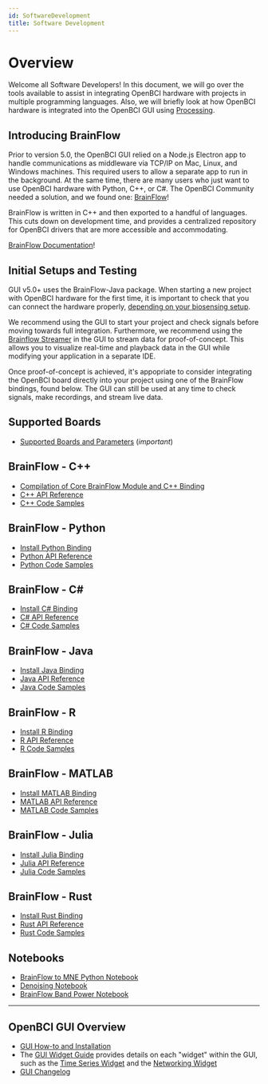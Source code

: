 ```yaml
---
id: SoftwareDevelopment
title: Software Development
---
```

# Overview

Welcome all Software Developers! In this document, we will go over the tools available to assist in integrating OpenBCI hardware with projects in multiple programming languages. Also, we will briefly look at how OpenBCI hardware is integrated into the OpenBCI GUI using [Processing](https://en.wikipedia.org/wiki/Processing_(programming_language)).

## Introducing BrainFlow

Prior to version 5.0, the OpenBCI GUI relied on a Node.js Electron app to handle communications as middleware via TCP/IP on Mac, Linux, and Windows machines. This required users to allow a separate app to run in the background. At the same time, there are many users who just want to use OpenBCI hardware with Python, C++, or C#. The OpenBCI Community needed a solution, and we found one: [BrainFlow](https://brainflow.readthedocs.io/en/stable/index.html)!

BrainFlow is written in C++ and then exported to a handful of languages. This cuts down on development time, and provides a centralized repository for OpenBCI drivers that are more accessible and accommodating.

[BrainFlow Documentation](https://brainflow.readthedocs.io/en/stable/index.html)!

## Initial Setups and Testing

GUI v5.0+ uses the BrainFlow-Java package. When starting a new project with OpenBCI hardware for the first time, it is important to check that you can connect the hardware properly, [depending on your biosensing setup](ForDevelopers/00-ForDevelopersLanding.md#biosensing-setups). 

We recommend using the GUI to start your project and check signals before moving towards full integration. Furthermore, we recommend using the [Brainflow Streamer](https://docs.openbci.com/Software/OpenBCISoftware/GUIDocs/#gui-to-external-process) in the GUI to stream data for proof-of-concept. This allows you to visualize real-time and playback data in the GUI while modifying your application in a separate IDE.

Once proof-of-concept is achieved, it's appopriate to consider integrating the OpenBCI board directly into your project using one of the BrainFlow bindings, found below. The GUI can still be used at any time to check signals, make recordings, and stream live data.

## Supported Boards

-   [Supported Boards and Parameters](https://brainflow.readthedocs.io/en/stable/SupportedBoards.html#supported-boards) (_important_)

## BrainFlow - C++

-   [Compilation of Core BrainFlow Module and C++ Binding](https://brainflow.readthedocs.io/en/stable/BuildBrainFlow.html#compilation-of-core-module-and-c-binding)
-   [C++ API Reference](https://brainflow.readthedocs.io/en/stable/UserAPI.html#c-api-reference)
-   [C++ Code Samples](https://brainflow.readthedocs.io/en/stable/Examples.html#id1)

## BrainFlow - Python

-   [Install Python Binding](https://brainflow.readthedocs.io/en/stable/BuildBrainFlow.html#python)
-   [Python API Reference](https://brainflow.readthedocs.io/en/stable/UserAPI.html#python-api-reference)
-   [Python Code Samples](https://brainflow.readthedocs.io/en/stable/Examples.html#python)

## BrainFlow - C#

-   [Install C# Binding](https://brainflow.readthedocs.io/en/stable/BuildBrainFlow.html#c)
-   [C# API Reference](https://brainflow.readthedocs.io/en/stable/UserAPI.html#id1)
-   [C# Code Samples](https://brainflow.readthedocs.io/en/stable/Examples.html#c)

## BrainFlow - Java

-   [Install Java Binding](https://brainflow.readthedocs.io/en/stable/BuildBrainFlow.html#java)
-   [Java API Reference](https://brainflow.readthedocs.io/en/stable/UserAPI.html#java-api-reference)
-   [Java Code Samples](https://brainflow.readthedocs.io/en/stable/Examples.html#java)

## BrainFlow - R

-   [Install R Binding](https://brainflow.readthedocs.io/en/stable/BuildBrainFlow.html#r)
-   [R API Reference](https://brainflow.readthedocs.io/en/stable/UserAPI.html#r-api-reference)
-   [R Code Samples](https://brainflow.readthedocs.io/en/stable/Examples.html#r)

## BrainFlow - MATLAB

-   [Install MATLAB Binding](https://brainflow.readthedocs.io/en/stable/BuildBrainFlow.html#matlab)
-   [MATLAB API Reference](https://brainflow.readthedocs.io/en/stable/UserAPI.html#matlab-api-reference)
-   [MATLAB Code Samples](https://brainflow.readthedocs.io/en/stable/Examples.html#matlab)

## BrainFlow - Julia

-   [Install Julia Binding](https://brainflow.readthedocs.io/en/stable/BuildBrainFlow.html#julia)
-   [Julia API Reference](https://brainflow.readthedocs.io/en/stable/UserAPI.html#julia-api-reference)
-   [Julia Code Samples](https://brainflow.readthedocs.io/en/stable/Examples.html#julia)

## BrainFlow - Rust

-   [Install Rust Binding](https://brainflow.readthedocs.io/en/stable/BuildBrainFlow.html#rust)
-   [Rust API Reference](https://brainflow.readthedocs.io/en/stable/UserAPI.html#rust-api-reference)
-   [Rust Code Samples](https://brainflow.readthedocs.io/en/stable/Examples.html#rust)

## Notebooks

-   [BrainFlow to MNE Python Notebook](https://brainflow.readthedocs.io/en/stable/notebooks/brainflow_mne.html)
-   [Denoising Notebook](https://brainflow.readthedocs.io/en/stable/notebooks/denoising.html)
-   [BrainFlow Band Power Notebook](https://brainflow.readthedocs.io/en/stable/notebooks/band_power.html)

* * *

## OpenBCI GUI Overview

-   [GUI How-to and Installation](../Software/OpenBCISoftware/01-OpenBCI_GUI.md)
-   The [GUI Widget Guide](../Software/OpenBCISoftware/02_GUI_Widget_Guide.md) provides details on each "widget" within the GUI, such as the [Time Series Widget](../Software/OpenBCISoftware/02_GUI_Widget_Guide.md#time-series) and the [Networking Widget](../Software/OpenBCISoftware/02_GUI_Widget_Guide.md#networking)
-   [GUI Changelog](https://github.com/OpenBCI/OpenBCI_GUI/blob/master/CHANGELOG.md)
